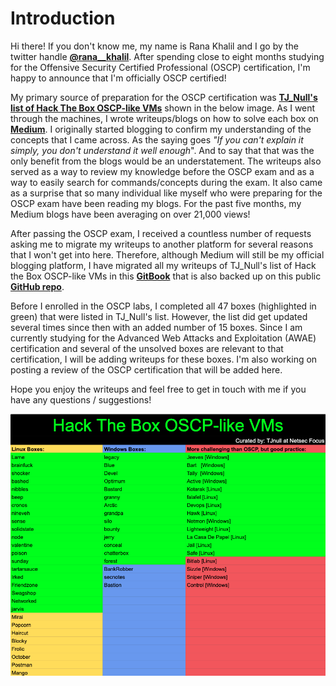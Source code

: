 # Introduction

Hi there! If you don't know me, my name is Rana Khalil and I go by the twitter handle [**@rana\_\_khalil**](https://twitter.com/rana__khalil). After spending close to eight months studying for the Offensive Security Certified Professional \(OSCP\) certification, I'm happy to announce that I'm officially OSCP certified! 

My primary source of preparation for the OSCP certification was [**TJ\_Null's list of Hack The Box OSCP-like VMs**](https://docs.google.com/spreadsheets/u/1/d/1dwSMIAPIam0PuRBkCiDI88pU3yzrqqHkDtBngUHNCw8/htmlview#) shown in the below image. As I went through the machines, I wrote writeups/blogs on how to solve each box on [**Medium**](https://medium.com/@ranakhalil101). I originally started blogging to confirm my understanding of the concepts that I came across. As the saying goes _"If you can't explain it simply, you don't understand it well enough_". And to say that that was the only benefit from the blogs would be an understatement. The writeups also served as a way to review my knowledge before the OSCP exam and as a way to easily search for commands/concepts during the exam. It also came as a surprise that so many individual like myself who were preparing for the OSCP exam have been reading my blogs. For the past five months, my Medium blogs have been averaging on over 21,000 views! 

After passing the OSCP exam, I received a countless number of requests asking me to migrate my writeups to another platform for several reasons that I won't get into here. Therefore, although Medium will still be my official blogging platform, I have migrated all my writeups of TJ\_Null's list of Hack the Box OSCP-like VMs in this [**GitBook**](https://rana-khalil.gitbook.io/hack-the-box-oscp-preparation/) that is also backed up on this public [**GitHub repo**](https://github.com/rkhal101/Hack-the-Box-OSCP-Preparation). 

Before I enrolled in the OSCP labs, I completed all 47 boxes \(highlighted in green\) that were listed in TJ\_Null's list. However, the list did get updated several times since then with an added number of 15 boxes. Since I am currently studying for the Advanced Web Attacks and Exploitation \(AWAE\) certification and several of the unsolved boxes are relevant to that certification, I will be adding writeups for these boxes. I'm also working on posting a review of the OSCP certification that will be added here.

Hope you enjoy the writeups and feel free to get in touch with me if you have any questions / suggestions! 

![](.gitbook/assets/screen-shot-2020-05-16-at-10.45.07-pm.png)

